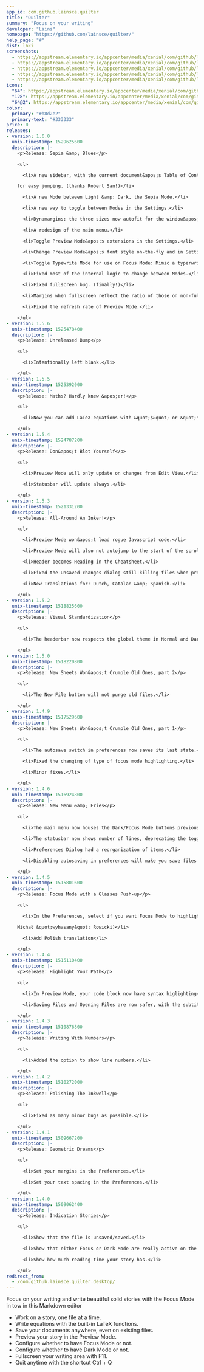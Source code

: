 ```yaml
---
app_id: com.github.lainsce.quilter
title: "Quilter"
summary: "Focus on your writing"
developer: "Lains"
homepage: "https://github.com/lainsce/quilter/"
help_page: "#"
dist: loki
screenshots:
  - https://appstream.elementary.io/appcenter/media/xenial/com/github/lainsce.quilter/CA6F3CBE9503D7FD90704FE8805228AE/screenshots/image-1_orig.png
  - https://appstream.elementary.io/appcenter/media/xenial/com/github/lainsce.quilter/CA6F3CBE9503D7FD90704FE8805228AE/screenshots/image-2_orig.png
  - https://appstream.elementary.io/appcenter/media/xenial/com/github/lainsce.quilter/CA6F3CBE9503D7FD90704FE8805228AE/screenshots/image-3_orig.png
  - https://appstream.elementary.io/appcenter/media/xenial/com/github/lainsce.quilter/CA6F3CBE9503D7FD90704FE8805228AE/screenshots/image-4_orig.png
  - https://appstream.elementary.io/appcenter/media/xenial/com/github/lainsce.quilter/CA6F3CBE9503D7FD90704FE8805228AE/screenshots/image-5_orig.png
icons:
  "64": https://appstream.elementary.io/appcenter/media/xenial/com/github/lainsce.quilter/CA6F3CBE9503D7FD90704FE8805228AE/icons/64x64/com.github.lainsce.quilter_com.github.lainsce.quilter.png
  "128": https://appstream.elementary.io/appcenter/media/xenial/com/github/lainsce.quilter/CA6F3CBE9503D7FD90704FE8805228AE/icons/128x128/com.github.lainsce.quilter_com.github.lainsce.quilter.png
  "64@2": https://appstream.elementary.io/appcenter/media/xenial/com/github/lainsce.quilter/CA6F3CBE9503D7FD90704FE8805228AE/icons/64x64@2/com.github.lainsce.quilter_com.github.lainsce.quilter.png
color:
  primary: "#b8d2e2"
  primary-text: "#333333"
price: 0
releases:
- version: 1.6.0
  unix-timestamp: 1529625600
  description: |-
    <p>Release: Sepia &amp; Blues</p>

    <ul>

      <li>A new sidebar, with the current document&apos;s Table of Contents as well as the 5 most recently opened documents

    for easy jumping. (thanks Robert San!)</li>

      <li>A new Mode between Light &amp; Dark, the Sepia Mode.</li>

      <li>A new way to toggle between Modes in the Settings.</li>

      <li>Dynamargins: the three sizes now autofit for the window&apos;s size.</li>

      <li>A redesign of the main menu.</li>

      <li>Toggle Preview Mode&apos;s extensions in the Settings.</li>

      <li>Change Preview Mode&apos;s font style on-the-fly and in Settings.</li>

      <li>Toggle Typewrite Mode for use on Focus Mode: Mimic a typerwriter when editing.</li>

      <li>Fixed most of the internal logic to change between Modes.</li>

      <li>Fixed fullscreen bug. (finally!)</li>

      <li>Margins when fullscreen reflect the ratio of those on non-fullscreen settings</li>

      <li>Fixed the refresh rate of Preview Mode.</li>

    </ul>
- version: 1.5.6
  unix-timestamp: 1525478400
  description: |-
    <p>Release: Unreleased Bump</p>

    <ul>

      <li>Intentionally left blank.</li>

    </ul>
- version: 1.5.5
  unix-timestamp: 1525392000
  description: |-
    <p>Release: Maths? Hardly knew &apos;er!</p>

    <ul>

      <li>Now you can add LaTeX equations with &quot;$&quot; or &quot;$$&quot; modes.</li>

    </ul>
- version: 1.5.4
  unix-timestamp: 1524787200
  description: |-
    <p>Release: Don&apos;t Blot Yourself</p>

    <ul>

      <li>Preview Mode will only update on changes from Edit View.</li>

      <li>Statusbar will update always.</li>

    </ul>
- version: 1.5.3
  unix-timestamp: 1521331200
  description: |-
    <p>Release: All-Around An Inker!</p>

    <ul>

      <li>Preview Mode won&apos;t load rogue Javascript code.</li>

      <li>Preview Mode will also not autojump to the start of the scroll at any time.</li>

      <li>Header becomes Heading in the Cheatsheet.</li>

      <li>Fixed the Unsaved changes dialog still killing files when pressing the New File button.</li>

      <li>New Translations for: Dutch, Catalan &amp; Spanish.</li>

    </ul>
- version: 1.5.2
  unix-timestamp: 1518825600
  description: |-
    <p>Release: Visual Standardization</p>

    <ul>

      <li>The headerbar now respects the global theme in Normal and Dark modes.</li>

    </ul>
- version: 1.5.0
  unix-timestamp: 1518220800
  description: |-
    <p>Release: New Sheets Won&apos;t Crumple Old Ones, part 2</p>

    <ul>

      <li>The New File button will not purge old files.</li>

    </ul>
- version: 1.4.9
  unix-timestamp: 1517529600
  description: |-
    <p>Release: New Sheets Won&apos;t Crumple Old Ones, part 1</p>

    <ul>

      <li>The autosave switch in preferences now saves its last state.</li>

      <li>Fixed the changing of type of focus mode highlighting.</li>

      <li>Minor fixes.</li>

    </ul>
- version: 1.4.6
  unix-timestamp: 1516924800
  description: |-
    <p>Release: New Menu &amp; Fries</p>

    <ul>

      <li>The main menu now houses the Dark/Focus Mode buttons previously shown on the statusbar.</li>

      <li>The statusbar now shows number of lines, deprecating the toggle in the preferences to show line numbers.</li>

      <li>Preferences Dialog had a reorganization of items.</li>

      <li>Disabling autosaving in preferences will make you save files manually now with the Save button.</li>

    </ul>
- version: 1.4.5
  unix-timestamp: 1515801600
  description: |-
    <p>Release: Focus Mode with a Glasses Push-up</p>

    <ul>

      <li>In the Preferences, select if you want Focus Mode to highlight the sentence or the paragraph. (Contributed by

    Michał &quot;wyhasany&quot; Rowicki)</li>

      <li>Add Polish translation</li>

    </ul>
- version: 1.4.4
  unix-timestamp: 1515110400
  description: |-
    <p>Release: Highlight Your Path</p>

    <ul>

      <li>In Preview Mode, your code block now have syntax higlighting</li>

      <li>Saving Files and Opening Files are now safer, with the subtitle always updating accordingly</li>

    </ul>
- version: 1.4.3
  unix-timestamp: 1510876800
  description: |-
    <p>Release: Writing With Numbers</p>

    <ul>

      <li>Added the option to show line numbers.</li>

    </ul>
- version: 1.4.2
  unix-timestamp: 1510272000
  description: |-
    <p>Release: Polishing The Inkwell</p>

    <ul>

      <li>Fixed as many minor bugs as possible.</li>

    </ul>
- version: 1.4.1
  unix-timestamp: 1509667200
  description: |-
    <p>Release: Geometric Dreams</p>

    <ul>

      <li>Set your margins in the Preferences.</li>

      <li>Set your text spacing in the Preferences.</li>

    </ul>
- version: 1.4.0
  unix-timestamp: 1509062400
  description: |-
    <p>Release: Indication Stories</p>

    <ul>

      <li>Show that the file is unsaved/saved.</li>

      <li>Show that either Focus or Dark Mode are really active on the statusbar buttons.</li>

      <li>Show how much reading time your story has.</li>

    </ul>
redirect_from:
  - /com.github.lainsce.quilter.desktop/
---
```


<p>Focus on your writing and write beautiful solid stories with the Focus Mode in tow in this Markdown editor</p>
<ul>
  <li>Work on a story, one file at a time.</li>
  <li>Write equations with the built-in LaTeX functions.</li>
  <li>Save your documents anywhere, even on existing files.</li>
  <li>Preview your story in the Preview Mode.</li>
  <li>Configure whether to have Focus Mode or not.</li>
  <li>Configure whether to have Dark Mode or not.</li>
  <li>Fullscreen your writing area with F11.</li>
  <li>Quit anytime with the shortcut Ctrl + Q</li>
</ul>